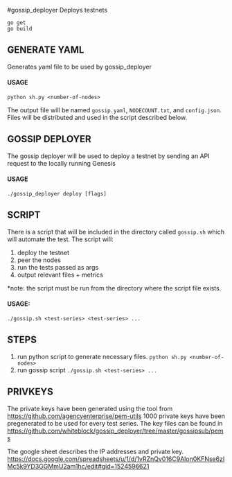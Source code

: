#gossip_deployer
Deploys testnets
```
go get
go build
```

## GENERATE YAML
Generates yaml file to be used by gossip_deployer
#### USAGE
`python sh.py <number-of-nodes>`

The output file will be named `gossip.yaml`, `NODECOUNT.txt`, and `config.json`.
Files will be distributed and used in the script described below.

## GOSSIP DEPLOYER
The gossip deployer will be used to deploy a testnet by sending an API request to the locally running Genesis
#### USAGE
`./gossip_deployer deploy [flags]`

## SCRIPT
There is a script that will be included in the directory called `gossip.sh` which will automate the test. The script will:
1. deploy the testnet
2. peer the nodes
3. run the tests passed as args
4. output relevant files + metrics

\*note: the script must be run from the directory where the script file exists.
#### USAGE:
`./gossip.sh <test-series> <test-series> ...`

## STEPS
1. run python script to generate necessary files.
`python sh.py <number-of-nodes>`
2. run gossip script
`./gossip.sh <test-series> ...`

## PRIVKEYS
The private keys have been generated using the tool from https://github.com/agencyenterprise/pem-utils
1000 private keys have been pregenerated to be used for every test series. The key files can be found in https://github.com/whiteblock/gossip_deployer/tree/master/gossipsub/pems

The google sheet describes the IP addresses and private key. 
https://docs.google.com/spreadsheets/u/1/d/1yRZnQv016C9Alon0KFNse6zIMc5k9YD3GGMmU2am1hc/edit#gid=1524596621
